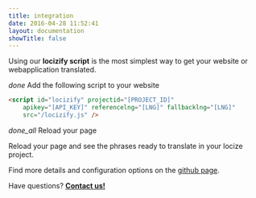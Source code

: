 ```yaml
---
title: integration
date: 2016-04-28 11:52:41
layout: documentation
showTitle: false
---
```


Using our **locizify script** is the most simplest way to get your website or webapplication translated.

<p class="headline"><i class="material-icons" translated>done</i> Add the following script to your website</p>


```html
<script id="locizify" projectid="[PROJECT_ID]"
    apikey="[API_KEY]" referencelng="[LNG]" fallbacklng="[LNG]"
    src="/locizify.js" />
```

<p class="headline extra-margin"><i class="material-icons" translated>done_all</i> Reload your page</p>

Reload your page and see the phrases ready to translate in your locize project.

Find more details and configuration options on the [github page](https://github.com/locize/locizify).

<div class="center">
<p class="callout extra-margin">Have questions? <strong><a href="mailto:support@locize.com">Contact us!</a></strong></p>
</div>
